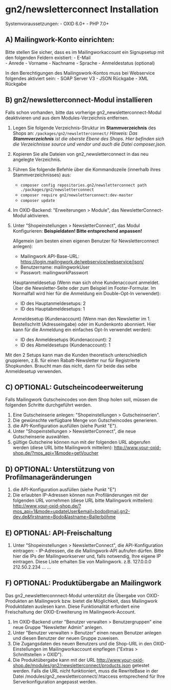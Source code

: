 # gn2/newsletterconnect Installation

Systemvoraussetzungen:
    - OXID 6.0+
    - PHP 7.0+

## A) Mailingwork-Konto einrichten:
Bitte stellen Sie sicher, dass es im Mailingworkaccount ein Signupsetup mit den folgenden Feldern existiert:
    - E-Mail	
    - Anrede
    - Vorname
    - Nachname
    - Sprache
    - Anmeldestatus (optional)

In den Berechtigungen des Mailingswork-Kontos muss bei Webservice folgendes aktiviert sein:
    - SOAP Server V3
    - JSON Rückgabe
    - XML Rückgabe


## B) gn2/newsletterconnect-Modul installieren
Falls schon vorhanden, bitte das vorherige gn2_newsletterconnect-Modul deaktivieren und aus dem Modules-Verzeichnis entfernen.

1. Legen Sie folgende Verzeichnis-Struktur im **Stammverzeichnis** des Shops an:
   `/packages/gn2/newsletterconnect/`
   _Hinweis: Das **Stammverzeichnis** ist die oberste Ebene des Shops. Hier befinden sich die Verzeichnisse source und vendor und auch die Datei composer.json._

2. Kopieren Sie alle Dateien von gn2_newsletterconnect in das neu angelegte Verzeichnis.

3. Führen Sie folgende Befehle über die Kommandozeile (innerhalb ihres Stammverzeichnisses) aus:
   * `composer config repositories.gn2/newsletterconnect path ./packages/gn2/newsletterconnect`
   * `composer require gn2/newsletterconnect:dev-master`
   * `composer update`

4. Im OXID-Backend: "Erweiterungen > Module", das NewsletterConnect-Modul aktivieren.

5. Unter "Shopeinstellungen > NewsletterConnect", das Modul Konfigurieren:
   **Beispieldaten! Bitte entsprechend anpassen!**

   Allgemein (am besten einen eigenen Benutzer für Newsletterconnect anlegen):

   - Mailingwork API-Base-URL: https://login.mailingwork.de/webservice/webservice/json/
   - Benutzername: mailingworkUser
   - Passwort:     mailingworkPasswort

   Hauptanmeldesetup (Wenn man sich ohne Kundenaccount anmeldet. Über die Newsletter-Seite oder zum Beispiel im Footer-Formular. Im Normalfall wird hier für die Anmeldung ein Double-Opt-In verwendet):

   - ID des Hauptanmeldesetups: 2
   - ID des Hauptabmeldesetups: 1

   Anmeldesetup (Kundenaccount) (Wenn man den Newsletter im 1. Bestellschritt (Adresseingabe) oder im Kundenkonto abonniert. Hier kann für die Anmeldung ein einfaches Opt-In verwendet werden):

   - ID des Anmeldesetups (Kundenaccount): 2
   - ID des Abmeldesetups (Kundenaccount): 1


Mit den 2 Setups kann man die Kunden theoretisch unterschiedlich gruppieren, z.B. für einen Rabatt-Newsletter nur für Registrierte Shopkunden. Braucht man das nicht, dann für beide das selbe Anmeldesetup verwenden.

## C) OPTIONAL: Gutscheincodeerweiterung
Falls Mailingwork Gutscheincodes von dem Shop holen soll, müssen die folgenden Schritte durchgeführt werden.

1. Eine Gutscheinserie anlegen: "Shopeinstellungen > Gutscheinserien".
2. Die gewünschte verfügbare Menge von Gutscheincodes generieren.
3. die API-Konfiguration ausfüllen (siehe Punkt "E").
4. Unter "Shopeinstellungen > NewsletterConnect", die neue Gutscheinserie auswählen.
5. gültige Gutscheine können nun mit der folgenden URL abgerufen werden (diese URL bitte Mailingwork mitteilen): 
http://www.your-oxid-shop.de/?mos_api=1&mode=getVoucher


## D) OPTIONAL: Unterstützung von Profilmanageränderungen
1. die API-Konfiguration ausfüllen (siehe Punkt "E")
2. Die erlaubten IP-Adressen können nun Profiländerungen mit der folgenden URL vornehmen (diese URL bitte Mailingwork mitteilen): http://www.your-oxid-shop.de/?mos_api=1&mode=updateUser&email=bodo@mail.gn2-dev.de&firstname=Bodo&lastname=Ballerböhme

## E) OPTIONAL: API-Freischaltung
1. Unter "Shopeinstellungen > NewsletterConnect", die API-Konfiguration eintragen:
       - IP-Adressen, die die Mailingwork-API aufrufen dürfen.
           Bitte hier die IPs der Mailingworkserver und, falls notwendig, Ihre eigene IP eintragen.
           Diese Liste erhalten Sie von Mailingwork.
            z.B. 127.0.0.0
                 212.50.2.234
                 ...
                 ...
                  
## F) OPTIONAL: Produktübergabe an Mailingwork
Das gn2_newsletterconnnect-Modul unterstützt die Übergabe von OXID-Produkten an Mailingwork bzw. bietet die Möglichkeit, dass Mailingwork Produktdaten auslesen kann. Diese Funktionalität erfordert eine Freischaltung der OXID-Erweiterung im Mailingwork-Account.

1. Im OXID-Backend unter "Benutzer verwalten > Benutzergruppen" eine neue Gruppe "Newsletter Admin" anlegen.
2. Unter "Benutzer verwalten > Benutzer" einen neuen Benutzer anlegen und diesen Benutzer der neuen Gruppe zuweisen.
3. Die Zugangsdaten des neuen Benutzers und die Shop-URL in den OXID-Einstellungen im Mailingworkaccount einpflegen ("Extras > Schnittstellen > OXID").
4. Die Produktübergabe kann mit der URL http://www.your-oxid-shop.de/modules/gn2/newsletterconnect/products.json getestet werden. Falls die URL nicht funktioniert, muss die RewriteBase in der Datei /modules/gn2_newsletterconnect/.htaccess entsprechend für Ihre Serverkonfiguration angepasst werden.
